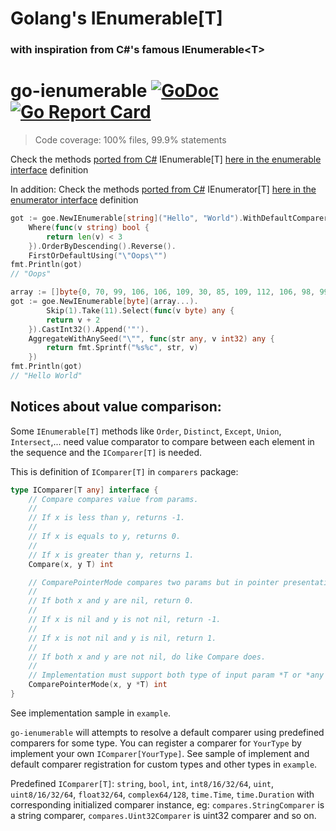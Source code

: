 # Golang's IEnumerable[T]
### with inspiration from C#'s famous IEnumerable&lt;T&gt;

# go-ienumerable [![GoDoc](https://godoc.org/github.com/EscanBE/go-ienumerable?status.svg)](https://godoc.org/github.com/EscanBE/go-ienumerable) [![Go Report Card](https://goreportcard.com/badge/github.com/EscanBE/go-ienumerable)](https://goreportcard.com/report/github.com/EscanBE/go-ienumerable)

> Code coverage: 100% files, 99.9% statements

Check the methods [ported from C#](https://learn.microsoft.com/en-us/dotnet/api/system.collections.generic.ienumerable-1) IEnumerable[T] [here in the enumerable interface](https://github.com/EscanBE/go-ienumerable/blob/main/goe/ienumerable_interface.go) definition

In addition: Check the methods [ported from C#](https://learn.microsoft.com/en-us/dotnet/api/system.collections.generic.ienumerator-1) IEnumerator[T] [here in the enumerator interface](https://github.com/EscanBE/go-ienumerable/blob/main/goe/ienumerator_interface.go) definition

```go
got := goe.NewIEnumerable[string]("Hello", "World").WithDefaultComparers().
    Where(func(v string) bool {
        return len(v) < 3
    }).OrderByDescending().Reverse().
    FirstOrDefaultUsing("\"Oops\"")
fmt.Println(got)
// "Oops"
```
```go
array := []byte{0, 70, 99, 106, 106, 109, 30, 85, 109, 112, 106, 98, 99, 66, 88, 69}
got := goe.NewIEnumerable[byte](array...).
        Skip(1).Take(11).Select(func(v byte) any {
        return v + 2
    }).CastInt32().Append('"').
    AggregateWithAnySeed("\"", func(str any, v int32) any {
        return fmt.Sprintf("%s%c", str, v)
    })
fmt.Println(got)
// "Hello World"
```

## Notices about value comparison:
Some `IEnumerable[T]` methods like `Order`, `Distinct`, `Except`, `Union`, `Intersect`,... need value comparator to compare between each element in the sequence and the `IComparer[T]` is needed.

This is definition of `IComparer[T]` in `comparers` package:
```go
type IComparer[T any] interface {
    // Compare compares value from params.
    //
    // If x is less than y, returns -1.
    //
    // If x is equals to y, returns 0.
    //
    // If x is greater than y, returns 1.
    Compare(x, y T) int

    // ComparePointerMode compares two params but in pointer presentation (like *int vs *int).
    //
    // If both x and y are nil, return 0.
    //
    // If x is nil and y is not nil, return -1.
    //
    // If x is not nil and y is nil, return 1.
    //
    // If both x and y are not nil, do like Compare does.
    //
    // Implementation must support both type of input param *T or *any (*interface{}) of T.
    ComparePointerMode(x, y *T) int
}
```
See implementation sample in `example`.

`go-ienumerable` will attempts to resolve a default comparer using predefined comparers for some type. You can register a comparer for `YourType` by implement your own `IComparer[YourType]`.
See sample of implement and default comparer registration for custom types and other types in `example`.

Predefined `IComparer[T]`: `string`, `bool`, `int`, `int8/16/32/64`, `uint`, `uint8/16/32/64`, `float32/64`, `complex64/128`, `time.Time`, `time.Duration` with corresponding initialized comparer instance, eg: `compares.StringComparer` is a string comparer, `compares.Uint32Comparer` is uint32 comparer and so on.